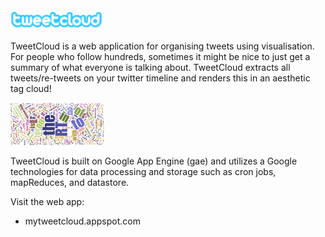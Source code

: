 <img src = "TweetCloud/war/img/logoReverse.png" width = "30%"/>

TweetCloud is a web application for organising  tweets  using  visualisation. For  people  who  follow  hundreds, sometimes it might be nice to just get a summary of what everyone is talking about.  TweetCloud extracts all  tweets/re-tweets on your twitter timeline and renders this in an aesthetic tag  cloud!

<img src = "TweetCloud/war/img/tagcloud.PNG" width = "30%"/>

TweetCloud is built on Google App Engine (gae) and utilizes a Google technologies for data processing and storage such as cron jobs, mapReduces, and datastore.

Visit the web app: 
* mytweetcloud.appspot.com
